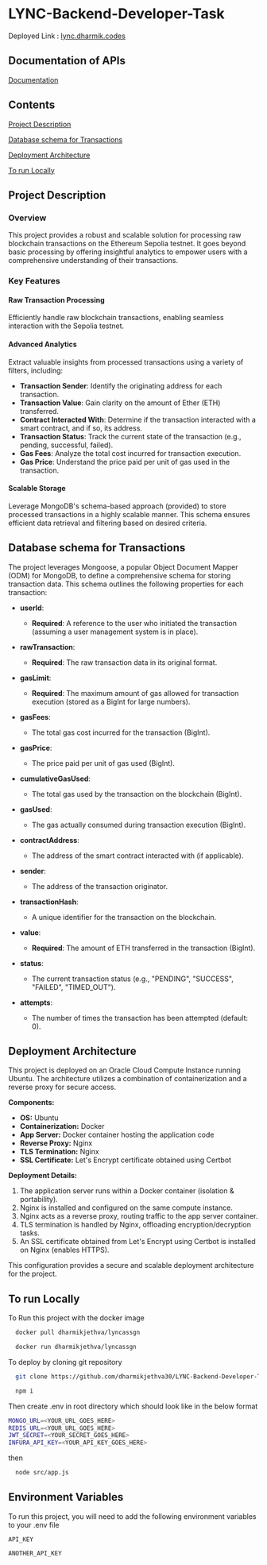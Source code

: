 # LYNC-Backend-Developer-Task

Deployed Link : [lync.dharmik.codes](https://lync.dharmik.codes)

## Documentation of APIs

[Documentation](https://documenter.getpostman.com/view/26216494/2sA3BhduRL)

## Contents

[Project Description](#project-description)

[Database schema for Transactions](#database-schema-for-transactions)

[Deployment Architecture](#deployment-architecture)

[To run Locally](#to-run-locally)

## Project Description

### Overview
This project provides a robust and scalable solution for processing raw blockchain transactions on the Ethereum Sepolia testnet. It goes beyond basic processing by offering insightful analytics to empower users with a comprehensive understanding of their transactions.

### **Key Features**

#### **Raw Transaction Processing**
Efficiently handle raw blockchain transactions, enabling seamless interaction with the Sepolia testnet.

#### **Advanced Analytics**
Extract valuable insights from processed transactions using a variety of filters, including:

- **Transaction Sender**: Identify the originating address for each transaction.
- **Transaction Value**: Gain clarity on the amount of Ether (ETH) transferred.
- **Contract Interacted With**: Determine if the transaction interacted with a smart contract, and if so, its address.
- **Transaction Status**: Track the current state of the transaction (e.g., pending, successful, failed).
- **Gas Fees**: Analyze the total cost incurred for transaction execution.
- **Gas Price**: Understand the price paid per unit of gas used in the transaction.

#### **Scalable Storage**
Leverage MongoDB's schema-based approach (provided) to store processed transactions in a highly scalable manner. This schema ensures efficient data retrieval and filtering based on desired criteria.

## Database schema for Transactions

The project leverages Mongoose, a popular Object Document Mapper (ODM) for MongoDB, to define a comprehensive schema for storing transaction data. This schema outlines the following properties for each transaction:

- **userId**: 
  - **Required**: A reference to the user who initiated the transaction (assuming a user management system is in place).
  
- **rawTransaction**: 
  - **Required**: The raw transaction data in its original format.
  
- **gasLimit**: 
  - **Required**: The maximum amount of gas allowed for transaction execution (stored as a BigInt for large numbers).
  
- **gasFees**: 
  - The total gas cost incurred for the transaction (BigInt).
  
- **gasPrice**: 
  - The price paid per unit of gas used (BigInt).
  
- **cumulativeGasUsed**: 
  - The total gas used by the transaction on the blockchain (BigInt).
  
- **gasUsed**: 
  - The gas actually consumed during transaction execution (BigInt).
  
- **contractAddress**: 
  - The address of the smart contract interacted with (if applicable).
  
- **sender**: 
  - The address of the transaction originator.
  
- **transactionHash**: 
  - A unique identifier for the transaction on the blockchain.
  
- **value**: 
  - **Required**: The amount of ETH transferred in the transaction (BigInt).
  
- **status**: 
  - The current transaction status (e.g., "PENDING", "SUCCESS", "FAILED", "TIMED_OUT").
  
- **attempts**: 
  - The number of times the transaction has been attempted (default: 0).


## Deployment Architecture

This project is deployed on an Oracle Cloud Compute Instance running Ubuntu. The architecture utilizes a combination of containerization and a reverse proxy for secure access.

**Components:**

* **OS:** Ubuntu
* **Containerization:** Docker
* **App Server:** Docker container hosting the application code
* **Reverse Proxy:** Nginx
* **TLS Termination:** Nginx
* **SSL Certificate:** Let's Encrypt certificate obtained using Certbot

**Deployment Details:**

1. The application server runs within a Docker container (isolation & portability).
2. Nginx is installed and configured on the same compute instance.
3. Nginx acts as a reverse proxy, routing traffic to the app server container.
4. TLS termination is handled by Nginx, offloading encryption/decryption tasks.
5. An SSL certificate obtained from Let's Encrypt using Certbot is installed on Nginx (enables HTTPS).

This configuration provides a secure and scalable deployment architecture for the project.


## To run Locally

To Run this project with the docker image

```bash
  docker pull dharmikjethva/lyncassgn
```

```bash
  docker run dharmikjethva/lyncassgn
```
To deploy by cloning git repository

```bash
  git clone https://github.com/dharmikjethva30/LYNC-Backend-Developer-Task.git
```
```bash
  npm i
```
Then create .env in root directory which should look like in the below format

```bash
MONGO_URL=<YOUR_URL_GOES_HERE>
REDIS_URL=<YOUR_URL_GOES_HERE>
JWT_SECRET=<YOUR_SECRET_GOES_HERE>
INFURA_API_KEY=<YOUR_API_KEY_GOES_HERE>
```

then

```bash
  node src/app.js
```




## Environment Variables

To run this project, you will need to add the following environment variables to your .env file

`API_KEY`

`ANOTHER_API_KEY`

